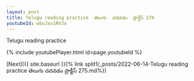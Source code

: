 ```yaml
---
layout: post
title: Telugu reading practice  తెలుగు  చదవడం  ప్రాక్టీస్ 276
youtubeId: wbvJxv1RVJo
---
```

 
 
Telugu reading practice
 
 
 
 
 


{% include youtubePlayer.html id=page.youtubeId %}
 
[Next]({{ site.baseurl }}{% link  split1/_posts/2022-06-14-Telugu reading practice  తెలుగు  చదవడం  ప్రాక్టీస్ 275.md%})
 
